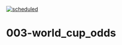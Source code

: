 [![scheduled](https://github.com/ajhillman-ddj/003-world_cup_odds/actions/workflows/scheduled.yml/badge.svg)](https://github.com/ajhillman-ddj/003-world_cup_odds/actions/workflows/scheduled.yml)

# 003-world_cup_odds
 
